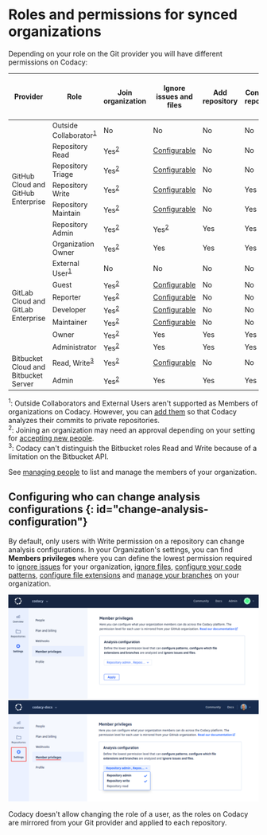 # Roles and permissions for synced organizations

Depending on your role on the Git provider you will have different permissions on Codacy:

<table>
  <thead>
    <tr>
      <th>Provider</th>
      <th>Role</th>
      <th>Join organization</th>
      <th>Ignore issues and files</th>
      <th>Add repository</th>
      <th>Configure repository</th>
      <th>Configure tools, patterns and file extensions</th>
      <th>Manage branches</th>
      <th>View repository</th>
      <th>Invite and accept members</th>
      <th>Modify billing</th>
    </tr>
  </thead>
  <tbody>
    <tr>
      <td rowspan="7">GitHub Cloud and GitHub Enterprise</td>
      <td>Outside Collaborator<sup><a href="#note-1">1</a></sup></td>
      <td>No</td>
      <td>No</td>
      <td>No</td>
      <td>No</td>
      <td>No</td>
      <td>No</td>
      <td>No</td>
      <td>No</td>
      <td>No</td>
    </tr>
    <tr>
      <td>Repository Read</td>
      <td>Yes<sup><a href="#note-2">2</a></sup></td>
      <td><a href="#change-analysis-configuration">Configurable</a></td>
      <td>No</td>
      <td>No</td>
      <td><a href="#change-analysis-configuration">Configurable</a></td>
      <td><a href="#change-analysis-configuration">Configurable</a></td>
      <td>Yes</td>
      <td>No</td>
      <td>No</td>
    </tr>
    <tr>
      <td>Repository Triage</td>
      <td>Yes<sup><a href="#note-2">2</a></sup></td>
      <td><a href="#change-analysis-configuration">Configurable</a></td>
      <td>No</td>
      <td>No</td>
      <td><a href="#change-analysis-configuration">Configurable</a></td>
      <td><a href="#change-analysis-configuration">Configurable</a></td>
      <td>Yes</td>
      <td>No</td>
      <td>No</td>
    </tr>
    <tr>
      <td>Repository Write</td>
      <td>Yes<sup><a href="#note-2">2</a></sup></td>
      <td><a href="#change-analysis-configuration">Configurable</a></td>
      <td>No</td>
      <td>Yes</td>
      <td><a href="#change-analysis-configuration">Configurable</a></td>
      <td><a href="#change-analysis-configuration">Configurable</a></td>
      <td>Yes</td>
      <td>No</td>
      <td>No</td>
    </tr>
    <tr>
      <td>Repository Maintain</td>
      <td>Yes<sup><a href="#note-2">2</a></sup></td>
      <td><a href="#change-analysis-configuration">Configurable</a></td>
      <td>No</td>
      <td>Yes</td>
      <td><a href="#change-analysis-configuration">Configurable</a></td>
      <td><a href="#change-analysis-configuration">Configurable</a></td>
      <td>Yes</td>
      <td>No</td>
      <td>No</td>
    </tr>
    <tr>
      <td>Repository Admin</td>
      <td>Yes<sup><a href="#note-2">2</a></sup></td>
      <td>Yes<sup><a href="#note-2">2</a></sup></td>
      <td>Yes</td>
      <td>Yes</td>
      <td>Yes<sup><a href="#note-2">2</a></sup></td>
      <td>Yes<sup><a href="#note-2">2</a></sup></td>
      <td>Yes</td>
      <td>No</td>
      <td>No</td>
    </tr>
    <tr>
      <td>Organization Owner</td>
      <td>Yes<sup><a href="#note-2">2</a></sup></td>
      <td>Yes</td>
      <td>Yes</td>
      <td>Yes</td>
      <td>Yes<sup><a href="#note-2">2</a></sup></td>
      <td>Yes<sup><a href="#note-2">2</a></sup></td>
      <td>Yes</td>
      <td>Yes</td>
      <td>Yes</td>
    </tr>
    <tr>
      <td rowspan="7">GitLab Cloud and GitLab Enterprise</td>
      <td>External User<sup><a href="#note-1">1</a></sup></td>
      <td>No</td>
      <td>No</td>
      <td>No</td>
      <td>No</td>
      <td>No</td>
      <td>No</td>
      <td>No</td>
      <td>No</td>
      <td>No</td>
    </tr>
    <tr>
      <td><span>Guest</span></td>
      <td>Yes<sup><a href="#note-2">2</a></sup></td>
      <td><a href="#change-analysis-configuration">Configurable</a></td>
      <td>No</td>
      <td>No</td>
      <td><a href="#change-analysis-configuration">Configurable</a></td>
      <td><a href="#change-analysis-configuration">Configurable</a></td>
      <td>Yes</td>
      <td>No</td>
      <td>No</td>
    </tr>
    <tr>
      <td><span>Reporter</span></td>
      <td>Yes<sup><a href="#note-2">2</a></sup></td>
      <td><a href="#change-analysis-configuration">Configurable</a></td>
      <td>No</td>
      <td>No</td>
      <td><a href="#change-analysis-configuration">Configurable</a></td>
      <td><a href="#change-analysis-configuration">Configurable</a></td>
      <td>Yes</td>
      <td>No</td>
      <td>No</td>
    </tr>
    <tr>
      <td><span>Developer</span></td>
      <td>Yes<sup><a href="#note-2">2</a></sup></td>
      <td><a href="#change-analysis-configuration">Configurable</a></td>
      <td>No</td>
      <td>No</td>
      <td><a href="#change-analysis-configuration">Configurable</a></td>
      <td><a href="#change-analysis-configuration">Configurable</a></td>
      <td>Yes</td>
      <td>No</td>
      <td>No</td>
    </tr>
    <tr>
      <td><span>Maintainer</span></td>
      <td>Yes<sup><a href="#note-2">2</a></sup></td>
      <td><a href="#change-analysis-configuration">Configurable</a></td>
      <td>No</td>
      <td>No</td>
      <td><a href="#change-analysis-configuration">Configurable</a></td>
      <td><a href="#change-analysis-configuration">Configurable</a></td>
      <td>Yes</td>
      <td>No</td>
      <td>No</td>
    </tr>
    <tr>
      <td><span>Owner</span></td>
      <td>Yes<sup><a href="#note-2">2</a></sup></td>
      <td>Yes</td>
      <td>Yes</td>
      <td>Yes</td>
      <td>Yes<sup><a href="#note-2">2</a></sup></td>
      <td>Yes<sup><a href="#note-2">2</a></sup></td>
      <td>Yes</td>
      <td>Yes</td>
      <td>Yes</td>
    </tr>
    <tr>
      <td><span>Administrator</span></td>
      <td>Yes<sup><a href="#note-2">2</a></sup></td>
      <td>Yes</td>
      <td>Yes</td>
      <td>Yes</td>
      <td>Yes<sup><a href="#note-2">2</a></sup></td>
      <td>Yes<sup><a href="#note-2">2</a></sup></td>
      <td>Yes</td>
      <td>Yes</td>
      <td>Yes</td>
    </tr>
    <tr>
      <td rowspan="2">Bitbucket Cloud and Bitbucket Server</td>
      <td>Read, Write<sup><a href="#note-3">3</a></td>
      <td>Yes<sup><a href="#note-2">2</a></sup></td>
      <td><a href="#change-analysis-configuration">Configurable</a></td>
      <td>No</td>
      <td>No</td>
      <td><a href="#change-analysis-configuration">Configurable</a></td>
      <td><a href="#change-analysis-configuration">Configurable</a></td>
      <td>Yes</td>
      <td>No</td>
      <td>No</td>
    </tr>
    <tr>
      <td>Admin</td>
      <td>Yes<sup><a href="#note-2">2</a></sup></td>
      <td>Yes</td>
      <td>Yes</td>
      <td>Yes</td>
      <td>Yes<sup><a href="#note-2">2</a></sup></td>
      <td>Yes<sup><a href="#note-2">2</a></sup></td>
      <td>Yes</td>
      <td>Yes</td>
      <td>Yes</td>
    </tr>
  </tbody>
</table>

<sup id="note-1">1</sup>: Outside Collaborators and External Users aren't supported as Members of organizations on Codacy. However, you can [add them](managing-people.md#adding-people) so that Codacy analyzes their commits to private repositories.<br/>
<sup id="note-2">2</sup>: Joining an organization may need an approval depending on your setting for [accepting new people](managing-people.md#joining).<br/>
<sup id="note-3">3</sup>: Codacy can't distinguish the Bitbucket roles Read and Write because of a limitation on the Bitbucket API.

See [managing people](managing-people.md) to list and manage the members of your organization.

## Configuring who can change analysis configurations {: id="change-analysis-configuration"}

By default, only users with Write permission on a repository can change analysis configurations. In your Organization's settings, you can find **Members privileges** where you can define the lowest permission required to [ignore issues](../repositories/issues.md#ignoring-and-managing-issues) for your organization, [ignore files](../repositories-configure/ignoring-files.md), [configure your code patterns](../repositories-configure/code-patterns.md), [configure file extensions](../repositories-configure/file-extensions.md) and [manage your branches](../repositories-configure/managing-branches.md) on your organization.

![Configuring who can change analysis configurations](images/analysis-configuration.png)
![Configuring who can change analysis configurations](images/organization-analysis-configuration.png)

Codacy doesn't allow changing the role of a user, as the roles on Codacy are mirrored from your Git provider and applied to each repository.
